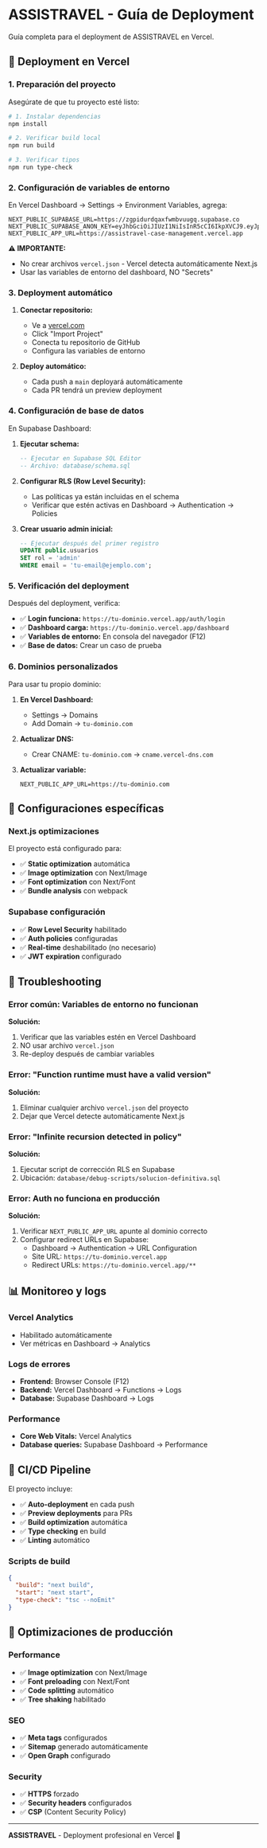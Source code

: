# ASSISTRAVEL - Guía de Deployment

Guía completa para el deployment de ASSISTRAVEL en Vercel.

## 🚀 Deployment en Vercel

### 1. **Preparación del proyecto**

Asegúrate de que tu proyecto esté listo:
```bash
# 1. Instalar dependencias
npm install

# 2. Verificar build local
npm run build

# 3. Verificar tipos
npm run type-check
```

### 2. **Configuración de variables de entorno**

En Vercel Dashboard → Settings → Environment Variables, agrega:

```env
NEXT_PUBLIC_SUPABASE_URL=https://zgpidurdqaxfwmbvuugq.supabase.co
NEXT_PUBLIC_SUPABASE_ANON_KEY=eyJhbGciOiJIUzI1NiIsInR5cCI6IkpXVCJ9.eyJpc3MiOiJzdXBhYmFzZSIsInJlZiI6InpncGlkdXJkcWF4ZndtYnZ1dWdxIiwicm9sZSI6ImFub24iLCJpYXQiOjE3NTk1MjA2NDAsImV4cCI6MjA3NTA5NjY0MH0.YLgfIVS3BlbGmhQqRSvDzd3I7CoUXM29bcRBsSyWx6g
NEXT_PUBLIC_APP_URL=https://assistravel-case-management.vercel.app
```

**⚠️ IMPORTANTE:** 
- No crear archivos `vercel.json` - Vercel detecta automáticamente Next.js
- Usar las variables de entorno del dashboard, NO "Secrets"

### 3. **Deployment automático**

1. **Conectar repositorio:**
   - Ve a [vercel.com](https://vercel.com)
   - Click "Import Project"
   - Conecta tu repositorio de GitHub
   - Configura las variables de entorno

2. **Deploy automático:**
   - Cada push a `main` deployará automáticamente
   - Cada PR tendrá un preview deployment

### 4. **Configuración de base de datos**

En Supabase Dashboard:

1. **Ejecutar schema:**
   ```sql
   -- Ejecutar en Supabase SQL Editor
   -- Archivo: database/schema.sql
   ```

2. **Configurar RLS (Row Level Security):**
   - Las políticas ya están incluidas en el schema
   - Verificar que estén activas en Dashboard → Authentication → Policies

3. **Crear usuario admin inicial:**
   ```sql
   -- Ejecutar después del primer registro
   UPDATE public.usuarios 
   SET rol = 'admin' 
   WHERE email = 'tu-email@ejemplo.com';
   ```

### 5. **Verificación del deployment**

Después del deployment, verifica:

- ✅ **Login funciona:** `https://tu-dominio.vercel.app/auth/login`
- ✅ **Dashboard carga:** `https://tu-dominio.vercel.app/dashboard`
- ✅ **Variables de entorno:** En consola del navegador (F12)
- ✅ **Base de datos:** Crear un caso de prueba

### 6. **Dominios personalizados**

Para usar tu propio dominio:

1. **En Vercel Dashboard:**
   - Settings → Domains
   - Add Domain → `tu-dominio.com`

2. **Actualizar DNS:**
   - Crear CNAME: `tu-dominio.com` → `cname.vercel-dns.com`

3. **Actualizar variable:**
   ```env
   NEXT_PUBLIC_APP_URL=https://tu-dominio.com
   ```

## 🔧 Configuraciones específicas

### Next.js optimizaciones
El proyecto está configurado para:
- ✅ **Static optimization** automática
- ✅ **Image optimization** con Next/Image
- ✅ **Font optimization** con Next/Font
- ✅ **Bundle analysis** con webpack

### Supabase configuración
- ✅ **Row Level Security** habilitado
- ✅ **Auth policies** configuradas
- ✅ **Real-time** deshabilitado (no necesario)
- ✅ **JWT expiration** configurado

## 🐛 Troubleshooting

### Error común: Variables de entorno no funcionan
**Solución:**
1. Verificar que las variables estén en Vercel Dashboard
2. NO usar archivo `vercel.json`
3. Re-deploy después de cambiar variables

### Error: "Function runtime must have a valid version"
**Solución:**
1. Eliminar cualquier archivo `vercel.json` del proyecto
2. Dejar que Vercel detecte automáticamente Next.js

### Error: "Infinite recursion detected in policy"
**Solución:**
1. Ejecutar script de corrección RLS en Supabase
2. Ubicación: `database/debug-scripts/solucion-definitiva.sql`

### Error: Auth no funciona en producción
**Solución:**
1. Verificar `NEXT_PUBLIC_APP_URL` apunte al dominio correcto
2. Configurar redirect URLs en Supabase:
   - Dashboard → Authentication → URL Configuration
   - Site URL: `https://tu-dominio.vercel.app`
   - Redirect URLs: `https://tu-dominio.vercel.app/**`

## 📊 Monitoreo y logs

### Vercel Analytics
- Habilitado automáticamente
- Ver métricas en Dashboard → Analytics

### Logs de errores
- **Frontend:** Browser Console (F12)
- **Backend:** Vercel Dashboard → Functions → Logs
- **Database:** Supabase Dashboard → Logs

### Performance
- **Core Web Vitals:** Vercel Analytics
- **Database queries:** Supabase Dashboard → Performance

## 🔄 CI/CD Pipeline

El proyecto incluye:
- ✅ **Auto-deployment** en cada push
- ✅ **Preview deployments** para PRs
- ✅ **Build optimization** automática
- ✅ **Type checking** en build
- ✅ **Linting** automático

### Scripts de build
```json
{
  "build": "next build",
  "start": "next start",
  "type-check": "tsc --noEmit"
}
```

## 🚀 Optimizaciones de producción

### Performance
- ✅ **Image optimization** con Next/Image
- ✅ **Font preloading** con Next/Font
- ✅ **Code splitting** automático
- ✅ **Tree shaking** habilitado

### SEO
- ✅ **Meta tags** configurados
- ✅ **Sitemap** generado automáticamente
- ✅ **Open Graph** configurado

### Security
- ✅ **HTTPS** forzado
- ✅ **Security headers** configurados
- ✅ **CSP** (Content Security Policy)

---

**ASSISTRAVEL** - Deployment profesional en Vercel 🚀
